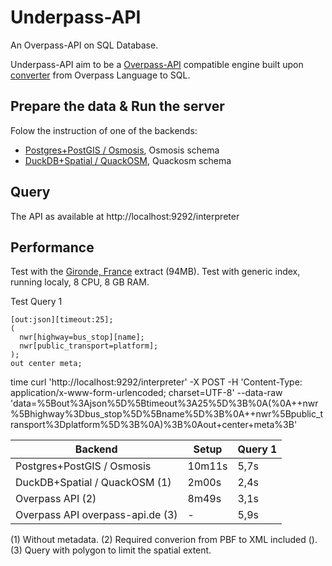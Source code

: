 # Underpass-API

An Overpass-API on SQL Database.

Underpass-API aim to be a [Overpass-API](https://github.com/drolbr/Overpass-API) compatible engine built upon [converter](https://github.com/teritorio/overpass_parser-rb) from Overpass Language to SQL.

## Prepare the data & Run the server

Folow the instruction of one of the backends:
* [Postgres+PostGIS / Osmosis](backends/postgres_osmosis/README.md), Osmosis schema
* [DuckDB+Spatial / QuackOSM](backends/duckdb_quackosm/README.md), Quackosm schema

## Query

The API as available at http://localhost:9292/interpreter

## Performance

Test with the [Gironde, France](http://download.openstreetmap.fr/extracts/europe/france/aquitaine/gironde-latest.osm.pbf) extract (94MB).
Test with generic index, running localy, 8 CPU, 8 GB RAM.

Test Query 1
```
[out:json][timeout:25];
(
  nwr[highway=bus_stop][name];
  nwr[public_transport=platform];
);
out center meta;
```

time curl 'http://localhost:9292/interpreter' -X POST -H 'Content-Type: application/x-www-form-urlencoded; charset=UTF-8' --data-raw 'data=%5Bout%3Ajson%5D%5Btimeout%3A25%5D%3B%0A(%0A++nwr%5Bhighway%3Dbus_stop%5D%5Bname%5D%3B%0A++nwr%5Bpublic_transport%3Dplatform%5D%3B%0A)%3B%0Aout+center+meta%3B'

| Backend                          | Setup  | Query 1 |
|----------------------------------|--------|---------|
| Postgres+PostGIS / Osmosis       | 10m11s |    5,7s |
| DuckDB+Spatial / QuackOSM (1)    |  2m00s |    2,4s |
| Overpass API (2)                 |  8m49s |    3,1s |
| Overpass API overpass-api.de (3) |      - |    5,9s |

(1) Without metadata.
(2) Required converion from PBF to XML included ().
(3) Query with polygon to limit the spatial extent.
